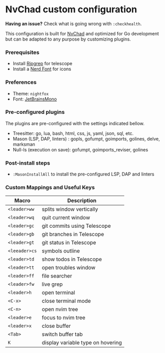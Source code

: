 # NvChad custom configuration

**Having an issue?** Check what is going wrong with `:checkhealth`.

This configuration is built for [NvChad](https://nvchad.com) and optimized for Go development but can be adapted to any purpose by customizing plugins.

### Prerequisites
 - Install [Ripgrep](https://github.com/BurntSushi/ripgrep) for telescope
 - Install a [Nerd Font](https://www.nerdfonts.com/font-downloads) for icons

### Preferences

- Theme: `nightfox`
- Font:  [JetBrainsMono](https://github.com/ryanoasis/nerd-fonts/releases/download/v3.1.1/JetBrainsMono.zip)

### Pre-configured plugins

The plugins are pre-configured with the settings indicated bellow.

- Treesitter: go, lua, bash, html, css, js, yaml, json, sql, etc.
- Mason (LSP, DAP, linters) : gopls, gofumpt, goimports, golines, delve, marksman
- Null-ls (execution on save): gofumpt, goimports_reviser, golines

### Post-install steps

- `:MasonInstallAll` to install the pre-configured LSP, DAP and linters

### Custom Mappings and Useful Keys

| Macro         | Description                       |
| ------------- | --------------------------------- |
| `<leader>ww`  | splits window vertically          |
| `<leader>wq`  | quit current window               |
| `<leader>gc`  | git commits using Telescope       |
| `<leader>gb`  | git branches in Telescope         |
| `<leader>gt`  | git status in Telescope           |
| `<leeader>cs` | symbols outline                   |
| `<leader>td`  | show todos in Telescope           |
| `<leader>tt`  | open troubles window              |
| `<leader>ff`  | file searcher                     |
| `<leader>fw`  | live grep                         |
| `<leader>h`   | open terminal                     |
| `<C-x>`       | close terminal mode               |
| `<C-n>`       | open nvim tree                    |
| `<leader>e`   | focus to nvim tree                |
| `<leader>x`   | close buffer                      |
| `<Tab>`       | switch buffer tab                 |
| `K`           | display variable type on hovering |
